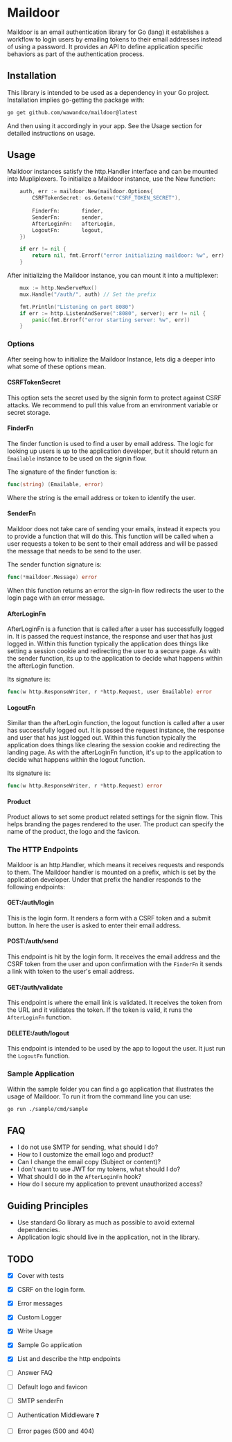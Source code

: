 # Maildoor

Maildoor is an email authentication library for Go (lang) it establishes a workflow to login users by emailing tokens to their email addresses instead of using a password. It provides an API to define application specific behaviors as part of the authentication process.

## Installation

This library is intended to be used as a dependency in your Go project. Installation implies go-getting the package with:

```sh
go get github.com/wawandco/maildoor@latest
```

And then using it accordingly in your app. See the Usage section for detailed instructions on usage.
## Usage

Maildoor instances satisfy the http.Handler interface and can be mounted into Mupliplexers. To initialize a Maildoor instance, use the New function:

```go
    auth, err := maildoor.New(maildoor.Options{
		CSRFTokenSecret: os.Getenv("CSRF_TOKEN_SECRET"),
		
		FinderFn:       finder,
        SenderFn:       sender,
		AfterLoginFn:   afterLogin,
		LogoutFn:       logout,
	})

	if err != nil {
		return nil, fmt.Errorf("error initializing maildoor: %w", err)
	}
```

After initializing the Maildoor instance, you can mount it into a multiplexer:

```go
    mux := http.NewServeMux()
    mux.Handle("/auth/", auth) // Set the prefix

    fmt.Println("Listening on port 8080")
	if err := http.ListenAndServe(":8080", server); err != nil {
		panic(fmt.Errorf("error starting server: %w", err))
	}
```


### Options

After seeing how to initialize the Maildoor Instance, lets dig a deeper into what some of these options mean.

#### CSRFTokenSecret

This option sets the secret used by the signin form to protect against CSRF attacks. We recommend to pull this value from an environment variable or secret storage.

#### FinderFn

The finder function is used to find a user by email address. The logic for looking up users is up to the application developer, but it should return an `Emailable` instance to be used on the signin flow.

The signature of the finder function is:

```go
func(string) (Emailable, error)
```

Where the string is the email address or token to identify the user.
#### SenderFn

Maildoor does not take care of sending your emails, instead it expects you to provide a function that will do this. This function will be called when a user requests a token to be sent to their email address and will be passed the message that needs to be send to the user.

The sender function signature is:

```go
func(*maildoor.Message) error
```

When this function returns an error the sign-in flow redirects the user to the login page with an error message.

#### AfterLoginFn

AfterLoginFn is a function that is called after a user has successfully logged in. It is passed the request instance, the response and user that has just logged in. Within this function typically the application does things like setting a session cookie and redirecting the user to a secure page. As with the sender function, its up to the application to decide what happens within the afterLogin function. 

Its signature is:

```go
func(w http.ResponseWriter, r *http.Request, user Emailable) error
```

#### LogoutFn

Similar than the afterLogin function, the logout function is called after a user has successfully logged out. It is passed the request instance, the response and user that has just logged out. Within this function typically the application does things like clearing the session cookie and redirecting the landing page. As with the afterLoginFn function, it's up to the application to decide what happens within the logout function.

Its signature is:

```go
func(w http.ResponseWriter, r *http.Request) error
```

#### Product

Product allows to set some product related settings for the signin flow. This helps branding the pages rendered to the user. The product can specify the name of the product, the logo and the favicon.

### The HTTP Endpoints

Maildoor is an http.Handler, which means it receives requests and responds to them. The Maildoor handler is mounted on a prefix, which is set by the application developer. Under that prefix the handler responds to the following endpoints:

#### GET:/auth/login
This is the login form. It renders a form with a CSRF token and a submit button. In here the user is asked to enter their email address.

#### POST:/auth/send
This endpoint is hit by the login form. It receives the email address and the CSRF token from the user and upon confirmation with the `FinderFn` it sends a link with token to the user's email address.
#### GET:/auth/validate
This endpoint is where the email link is validated. It receives the token from the URL and it validates the token. If the token is valid, it runs the `AfterLoginFn` function.
#### DELETE:/auth/logout
This endpoint is intended to be used by the app to logout the user. It just run the `LogoutFn` function.
    
### Sample Application

Within the sample folder you can find a go application that illustrates the usage of Maildoor. To run it from the command line you can use:

```sh
go run ./sample/cmd/sample
```
## FAQ

- I do not use SMTP for sending, what should I do?
- How to I customize the email logo and product?
- Can I change the email copy (Subject or content)?
- I don't want to use JWT for my tokens, what should I do?
- What should I do in the `AfterLoginFn` hook?
- How do I secure my application to prevent unauthorized access?

## Guiding Principles

- Use standard Go library as much as possible to avoid external dependencies.
- Application logic should live in the application, not in the library.
## TODO

- [x] Cover with tests
- [x] CSRF on the login form. 
- [x] Error messages
- [x] Custom Logger
- [x] Write Usage
- [x] Sample Go application
- [x] List and describe the http endpoints
- [ ] Answer FAQ
- [ ] Default logo and favicon
- [ ] SMTP senderFn
- [ ] Authentication Middleware ❓
- [ ] Error pages (500 and 404)


